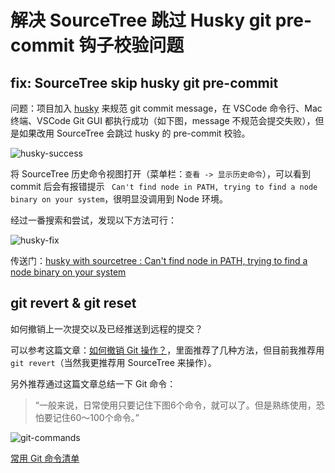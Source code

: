 # 解决 SourceTree 跳过 Husky git pre-commit 钩子校验问题

## fix: SourceTree skip husky git pre-commit

问题：项目加入 [husky](https://github.com/typicode/husky) 来规范 git commit message，在 VSCode 命令行、Mac 终端、VSCode Git GUI 都执行成功（如下图，message 不规范会提交失败），但是如果改用 SourceTree 会跳过 husky 的 pre-commit 校验。

![husky-success](https://tva1.sinaimg.cn/large/0081Kckwgy1gm1l08ybtsj30z80u0gqm.jpg)

将 SourceTree 历史命令视图打开（菜单栏：`查看 -> 显示历史命令`），可以看到 commit 后会有报错提示 ` Can't find node in PATH, trying to find a node binary on your system`，很明显没调用到 Node 环境。

经过一番搜索和尝试，发现以下方法可行：

![husky-fix](https://tva1.sinaimg.cn/large/0081Kckwgy1gm1l0jdok2j30xk0lfgob.jpg)

传送门：[husky with sourcetree : Can't find node in PATH, trying to find a node binary on your system](https://github.com/typicode/husky/issues/390)

## git revert & git reset

如何撤销上一次提交以及已经推送到远程的提交？

可以参考这篇文章：[如何撤销 Git 操作？](http://www.ruanyifeng.com/blog/2019/12/git-undo.html)，里面推荐了几种方法，但目前我推荐用 `git revert`（当然我更推荐用 SourceTree 来操作）。

另外推荐通过这篇文章总结一下 Git 命令：

> “一般来说，日常使用只要记住下图6个命令，就可以了。但是熟练使用，恐怕要记住60～100个命令。”

![git-commands](https://tva1.sinaimg.cn/large/0081Kckwgy1gm1l0xsa7wj30wk09gdg2.jpg)

[常用 Git 命令清单](https://www.ruanyifeng.com/blog/2015/12/git-cheat-sheet.html)
